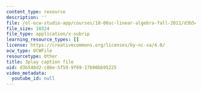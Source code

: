 ```yaml
---
content_type: resource
description: ''
file: /ol-ocw-studio-app/courses/18-06sc-linear-algebra-fall-2011/d3b548d2c86e5f599f6917b90bb95225_D8u1LV9CnCk.vtt
file_size: 10324
file_type: application/x-subrip
learning_resource_types: []
license: https://creativecommons.org/licenses/by-nc-sa/4.0/
ocw_type: OCWFile
resourcetype: Other
title: 3play caption file
uid: d3b548d2-c86e-5f59-9f69-17b90bb95225
video_metadata:
  youtube_id: null
---
```

